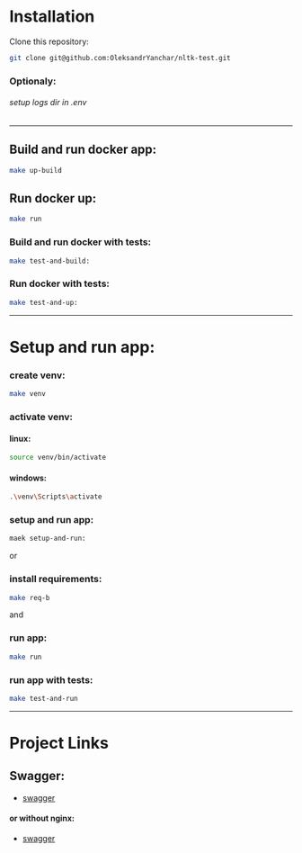 
# Installation

Clone this repository:

```bash
git clone git@github.com:OleksandrYanchar/nltk-test.git
```
    
### Optionaly:

###### setup logs dir in  .env

---

## Build and run docker app:


```bash
make up-build
```

## Run docker up:

```bash
make run 
```

### Build and run docker with tests:

```bash
make test-and-build:
```

### Run docker with tests:

```bash
make test-and-up:
```
---

# Setup and run app: 

### create venv:
```bash
make venv
```

### activate venv:

#### linux:
```bash
source venv/bin/activate
```
#### windows:
```bash
.\venv\Scripts\activate
```

### setup and run app:
```bash
maek setup-and-run:
```

or

### install requirements:
```bash
make req-b
```
and

### run app:
```bash
make run
```

### run app with tests:
```bash
make test-and-run
```

---

# Project Links

## Swagger:
- [swagger](http://localhost/api/docs/)

#### or without nginx: 

- [swagger](http://localhost:8000/api/docs/)

